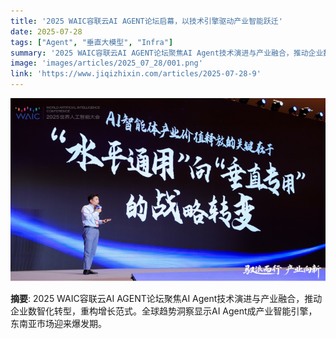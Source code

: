 ```yaml
---
title: '2025 WAIC容联云AI AGENT论坛启幕，以技术引擎驱动产业智能跃迁'
date: 2025-07-28
tags: ["Agent", "垂直大模型", "Infra"]
summary: '2025 WAIC容联云AI AGENT论坛聚焦AI Agent技术演进与产业融合，推动企业数智化转型，重构增长范式。全球趋势洞察显示AI Agent成产业智能引擎，东南亚市场迎来爆发期。'
image: 'images/articles/2025_07_28/001.png'
link: 'https://www.jiqizhixin.com/articles/2025-07-28-9'
---
```

![2025 WAIC容联云AI AGENT论坛启幕，以技术引擎驱动产业智能跃迁](images/articles/2025_07_28/001.png)

**摘要**: 2025 WAIC容联云AI AGENT论坛聚焦AI Agent技术演进与产业融合，推动企业数智化转型，重构增长范式。全球趋势洞察显示AI Agent成产业智能引擎，东南亚市场迎来爆发期。
